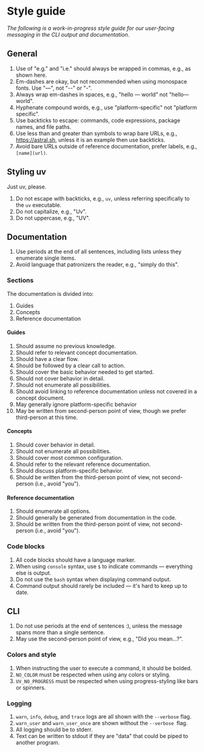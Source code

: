 # Style guide

_The following is a work-in-progress style guide for our user-facing messaging in the CLI output and documentation_.

## General

1. Use of "e.g." and "i.e." should always be wrapped in commas, e.g., as shown here.
1. Em-dashes are okay, but not recommended when using monospace fonts. Use "—", not "--" or "-".
1. Always wrap em-dashes in spaces, e.g., "hello — world" not "hello—world".
1. Hyphenate compound words, e.g., use "platform-specific" not "platform specific".
1. Use backticks to escape: commands, code expressions, package names, and file paths.
1. Use less than and greater than symbols to wrap bare URLs, e.g., <https://astral.sh>, unless it is an example then use backticks.
1. Avoid bare URLs outside of reference documentation, prefer labels, e.g., `[name](url)`.

## Styling uv

Just uv, please.

1. Do not escape with backticks, e.g., `uv`, unless referring specifically to the `uv` executable.
1. Do not capitalize, e.g., "Uv".
1. Do not uppercase, e.g., "UV".

## Documentation

1. Use periods at the end of all sentences, including lists unless they enumerate single items.
1. Avoid language that patronizers the reader, e.g., "simply do this".

### Sections

The documentation is divided into:

1. Guides
2. Concepts
3. Reference documentation

#### Guides

1. Should assume no previous knowledge.
1. Should refer to relevant concept documentation.
1. Should have a clear flow.
1. Should be followed by a clear call to action.
1. Should cover the basic behavior needed to get started.
1. Should not cover behavior in detail.
1. Should not enumerate all possibilities.
1. Should avoid linking to reference documentation unless not covered in a concept document.
1. May generally ignore platform-specific behavior
1. May be written from second-person point of view, though we prefer third-person at this time.

#### Concepts

1. Should cover behavior in detail.
1. Should not enumerate all possibilities.
1. Should cover most common configuration.
1. Should refer to the relevant reference documentation.
1. Should discuss platform-specific behavior.
1. Should be written from the third-person point of view, not second-person (i.e., avoid "you").

#### Reference documentation

1. Should enumerate all options.
1. Should generally be generated from documentation in the code.
1. Should be written from the third-person point of view, not second-person (i.e., avoid "you").

### Code blocks

1. All code blocks should have a language marker.
1. When using `console` syntax, use `$` to indicate commands — everything else is output.
1. Do not use the `bash` syntax when displaying command output.
1. Command output should rarely be included — it's hard to keep up to date.

## CLI

1. Do not use periods at the end of sentences :), unless the message spans more than a single sentence.
1. May use the second-person point of view, e.g., "Did you mean...?".

### Colors and style

1. When instructing the user to execute a command, it should be bolded. 
1. `NO_COLOR` must be respected when using any colors or styling.
1. `UV_NO_PROGRESS` must be respected when using progress-styling like bars or spinners.

### Logging

1. `warn`, `info`, `debug`, and `trace` logs are all shown with the `--verbose` flag.
1. `warn_user` and `warn_user_once` are shown without the `--verbose `flag.
1. All logging should be to stderr.
1. Text can be written to stdout if they are "data" that could be piped to another program.

